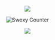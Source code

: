 

<p href="https://api.lanyard.rest/v1/users/453585632565002243" align="center" width="1000px">
    <img src="https://lanyard.cnrad.dev/api/453585632565002243?borderRadius=30px"/>
</p>


<div align="center">
  <img src="https://count.getloli.com/@swoxy" alt="Swoxy Counter" />
</div>

<p align="center">
  <a href="https://skillicons.dev">
    <img src="https://skillicons.dev/icons?i=nodejs,python,cs,vscode,js,css,html,go,perl" />
  </a>
</p>

<p href="https://discord.com/users/1196419289553571932" align="center">
    <img alt="" src="https://github-readme-stats.vercel.app/api?username=swoxyinc&theme=tokyonight&show_icons=true">
</p>


